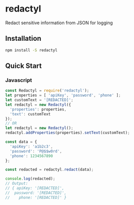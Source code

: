 # redactyl
Redact sensitive information from JSON for logging

## Installation
```sh
npm install -S redactyl
```

## Quick Start

### Javascript

```javascript
const Redactyl = require('redactyl');
let properties = [ 'apiKey', 'password', 'phone' ];
let customText = '[REDACTED]';
let redactyl = new Redactyl({
  'properties': properties,
  'text': customText
});
// OR
let redactyl = new Redactyl();
redactyl.addProperties(properties).setText(customText);

const data = {
  'apiKey': 'a1b2c3',
  'password': 'P@$$w0rd',
  'phone': 1234567890
};

const redacted = redactyl.redact(data);

console.log(redacted);
// Output:
// { apiKey: '[REDACTED]',
//  password: '[REDACTED]',
//    phone: '[REDACTED]' }
```
